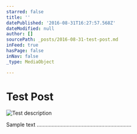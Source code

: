 ```yaml
---
starred: false
title: ''
datePublished: '2016-08-31T16:27:57.568Z'
dateModified: null
author: []
sourcePath: _posts/2016-08-31-test-post.md
inFeed: true
hasPage: false
inNav: false
_type: MediaObject

---
```

# Test Post
![Test description ](https://the-grid-user-content.s3-us-west-2.amazonaws.com/e248c2f6-57b4-45c0-b71f-93b52cf17384.jpg)

Sample text ...............................................................